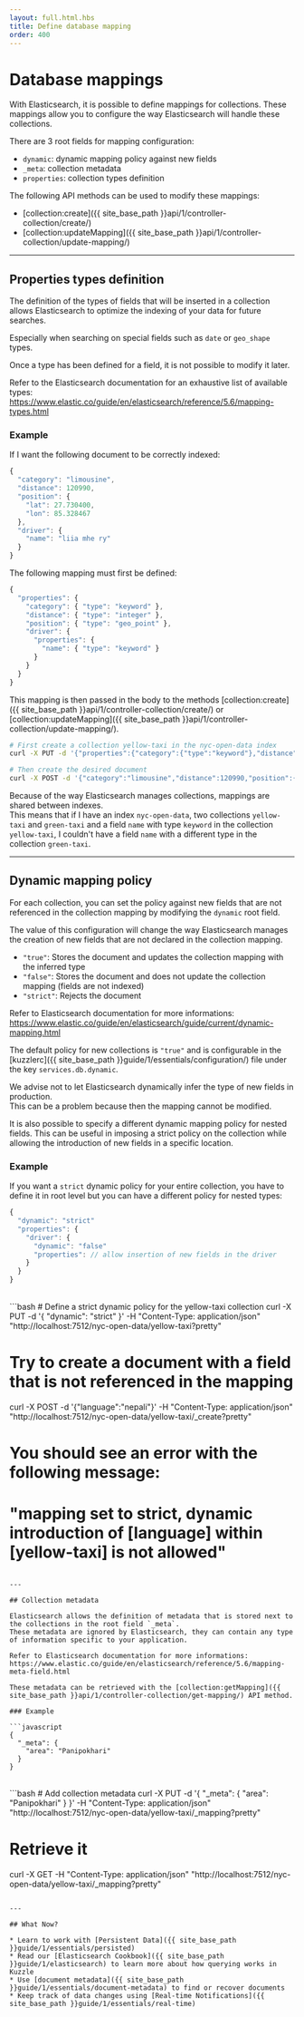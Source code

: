 ```yaml
---
layout: full.html.hbs
title: Define database mapping
order: 400
---
```


# Database mappings

With Elasticsearch, it is possible to define mappings for collections. These mappings allow you to configure the way Elasticsearch will handle these collections.

There are 3 root fields for mapping configuration:
 - `dynamic`: dynamic mapping policy against new fields
 - `_meta`: collection metadata
 - `properties`: collection types definition

The following API methods can be used to modify these mappings:
 - [collection:create]({{ site_base_path }}api/1/controller-collection/create/)
 - [collection:updateMapping]({{ site_base_path }}api/1/controller-collection/update-mapping/)

---

## Properties types definition

The definition of the types of fields that will be inserted in a collection allows Elasticsearch to optimize the indexing of your data for future searches.  

Especially when searching on special fields such as `date` or `geo_shape` types.

<div class="alert alert-warning">
Once a type has been defined for a field, it is not possible to modify it later.
</div>

Refer to the Elasticsearch documentation for an exhaustive list of available types: https://www.elastic.co/guide/en/elasticsearch/reference/5.6/mapping-types.html

### Example

If I want the following document to be correctly indexed:
```javascript
{
  "category": "limousine",
  "distance": 120990,
  "position": {
    "lat": 27.730400,
    "lon": 85.328467
  },
  "driver": {
    "name": "liia mhe ry"
  }
}
```

The following mapping must first be defined:
```javascript
{
  "properties": {
    "category": { "type": "keyword" },
    "distance": { "type": "integer" },
    "position": { "type": "geo_point" },
    "driver": {
      "properties": {
        "name": { "type": "keyword" }
      }
    }
  }
}
```

This mapping is then passed in the body to the methods [collection:create]({{ site_base_path }}api/1/controller-collection/create/) or [collection:updateMapping]({{ site_base_path }}api/1/controller-collection/update-mapping/).

```bash
# First create a collection yellow-taxi in the nyc-open-data index
curl -X PUT -d '{"properties":{"category":{"type":"keyword"},"distance":{"type":"integer"},"position":{"type":"geo_point"},"driver":{"properties":{"name":{"type":"keyword"}}}}}' -H "Content-Type: application/json" "http://localhost:7512/nyc-open-data/yellow-taxi?pretty"

# Then create the desired document
curl -X POST -d '{"category":"limousine","distance":120990,"position":{"lat":27.7304,"lon":85.328467},"driver":{"name":"liia meh ry"}}' -H "Content-Type: application/json" "http://localhost:7512/nyc-open-data/yellow-taxi/_create?pretty"
```

<div class="alert alert-warning">
Because of the way Elasticsearch manages collections, mappings are shared between indexes.
<br/>
This means that if I have an index <code>nyc-open-data</code>, two collections <code>yellow-taxi</code> and <code>green-taxi</code> and a field <code>name</code> with type <code>keyword</code> in the collection <code>yellow-taxi</code>, I couldn't have a field <code>name</code> with a different type in the collection <code>green-taxi</code>.
</div>

---

## Dynamic mapping policy

For each collection, you can set the policy against new fields that are not referenced in the collection mapping by modifying the `dynamic` root field.

The value of this configuration will change the way Elasticsearch manages the creation of new fields that are not declared in the collection mapping.
  - `"true"`: Stores the document and updates the collection mapping with the inferred type
  - `"false"`: Stores the document and does not update the collection mapping (fields are not indexed)
  - `"strict"`: Rejects the document

Refer to Elasticsearch documentation for more informations: https://www.elastic.co/guide/en/elasticsearch/guide/current/dynamic-mapping.html

The default policy for new collections is `"true"` and is configurable in the [kuzzlerc]({{ site_base_path }}guide/1/essentials/configuration/) file under the key `services.db.dynamic`.

<div class="alert alert-warning">
We advise not to let Elasticsearch dynamically infer the type of new fields in production.
<br/>
This can be a problem because then the mapping cannot be modified.
</div>

It is also possible to specify a different dynamic mapping policy for nested fields. This can be useful in imposing a strict policy on the collection while allowing the introduction of new fields in a specific location.
  
### Example

If you want a `strict` dynamic policy for your entire collection, you have to define it in root level but you can have a different policy for nested types:

```javascript
{
  "dynamic": "strict"
  "properties": {
    "driver": {
      "dynamic": "false"
      "properties": // allow insertion of new fields in the driver
    }
  }
}
```
<br/>
```bash
# Define a strict dynamic policy for the yellow-taxi collection
curl -X PUT -d '{ "dynamic": "strict" }' -H "Content-Type: application/json"  "http://localhost:7512/nyc-open-data/yellow-taxi?pretty"

# Try to create a document with a field that is not referenced in the mapping
curl -X POST -d '{"language":"nepali"}' -H "Content-Type: application/json" "http://localhost:7512/nyc-open-data/yellow-taxi/_create?pretty"

# You should see an error with the following message:
# "mapping set to strict, dynamic introduction of [language] within [yellow-taxi] is not allowed"
```

---

## Collection metadata

Elasticsearch allows the definition of metadata that is stored next to the collections in the root field `_meta`.  
These metadata are ignored by Elasticsearch, they can contain any type of information specific to your application.

Refer to Elasticsearch documentation for more informations: https://www.elastic.co/guide/en/elasticsearch/reference/5.6/mapping-meta-field.html

These metadata can be retrieved with the [collection:getMapping]({{ site_base_path }}api/1/controller-collection/get-mapping/) API method.

### Example

```javascript
{
  "_meta": {
    "area": "Panipokhari"
  }
}
```
<br/>
```bash
# Add collection metadata
curl -X PUT -d '{ "_meta": { "area": "Panipokhari" } }' -H "Content-Type: application/json"  "http://localhost:7512/nyc-open-data/yellow-taxi/_mapping?pretty"

# Retrieve it
curl -X GET -H "Content-Type: application/json"  "http://localhost:7512/nyc-open-data/yellow-taxi/_mapping?pretty"
```

---

## What Now?

* Learn to work with [Persistent Data]({{ site_base_path }}guide/1/essentials/persisted)
* Read our [Elasticsearch Cookbook]({{ site_base_path }}guide/1/elasticsearch) to learn more about how querying works in Kuzzle
* Use [document metadata]({{ site_base_path }}guide/1/essentials/document-metadata) to find or recover documents
* Keep track of data changes using [Real-time Notifications]({{ site_base_path }}guide/1/essentials/real-time)
